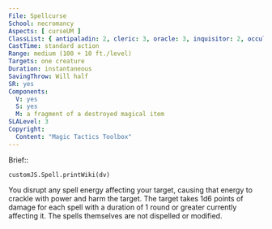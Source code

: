 ```yaml
---
File: Spellcurse
School: necromancy
Aspects: [ curseUM ]
ClassList: { antipaladin: 2, cleric: 3, oracle: 3, inquisitor: 2, occultist: 4, psychic: 3, shaman: 4, witch: 3 }
CastTime: standard action
Range: medium (100 + 10 ft./level)
Targets: one creature
Duration: instantaneous
SavingThrow: Will half
SR: yes
Components:
  V: yes
  S: yes
  M: a fragment of a destroyed magical item
SLALevel: 3
Copyright:
  Content: "Magic Tactics Toolbox"
---
```

Brief:: 

```dataviewjs
customJS.Spell.printWiki(dv)
```

You disrupt any spell energy affecting your target, causing that energy to crackle with power and harm the target. The target takes 1d6 points of damage for each spell with a duration of 1 round or greater currently affecting it. The spells themselves are not dispelled or modified.
